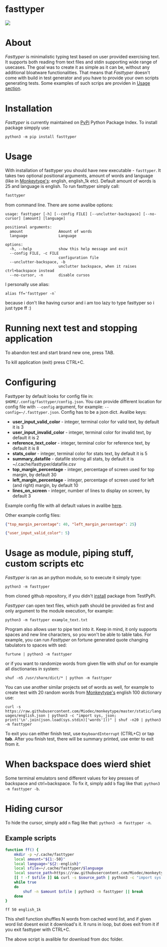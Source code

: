 # fasttyper
[![](https://github.com/ickyicky/fasttyper/blob/main/doc/demo.gif?raw=true)](https://github.com/ickyicky/fasttyper)

# About

_Fasttyper_ is minimalistic typing test based on user provided exercising text. It supports both reading from text files and stdin supporting wide range of usecases. The goal was to create it as simple as it can be, without any additional bloatware functionalities. That means that _Fasttyper_ doesn't come with build in test generator and you have to provide your own scripts generating tests. Some examples of such scrips are providen in [Usage section](#usage).

# Installation

_Fasttyper_ is currently maintained on [PyPi](https://pypi.org/) Python Package Index. To install package simpply use:

`python3 -m pip install fasttyper`

# Usage

With installation of fasttyper you should have new executable - `fasttyper`. It takes two optional positional arguments, amount of words and language (like in [Monkeytype's](https://github.com/Miodec/monkeytype): english, english_1k etc). Default amount of words is 25 and language is english. To run fasttyper simply call:

```bash
fasttyper
```

from command line. There are some avalibe options:

```
usage: fasttyper [-h] [--config FILE] [--unclutter-backspace] [--no-cursor] [amount] [language]

positional arguments:
  amount                Amount of words
  language              Language

options:
  -h, --help            show this help message and exit
  --config FILE, -c FILE
                        configuration file
  --unclutter-backspace, -b
                        unclutter backspace, when it raises ctrl+backspace instead
  --no-cursor, -n       disable cursos
```

I personally use alias:

```
alias ff='fasttyper -n`
```

because i don't like having cursor and i am too lazy to type fasttyper so i just type ff :)

# Running next test and stopping application

To abandon test and start brand new one, press TAB.

To kill application (exit) press CTRL+C.

# Configuring

Fasttyper by default looks for config file in: `$HOME/.config/fasttyper/config.json`. You can provide different location for config file with `--config` argument, for example: `--config=~/.fasttyper.json`. Config has to be a json dict. Avalibe keys:

- **user_input_valid_color** - integer, terminal color for valid text, by default it is 3
- **user_input_invalid_color** - integer, terminal color for invalid text, by default it is 2
- **reference_text_color** - integer, terminal color for reference text, by default it is 8
- **stats_color** - integer, terminal color for stats text, by default it is 5
- **summary_datafile** - datafile storing all stats, by default it is ~/.cache/fasttyper/datafile.csv
- **top_margin_percentage** - integer, percentage of screen used for top margin, by default 30
- **left_margin_percentage** - integer, percentage of screen used for left (and right) margin, by default 10
- **lines_on_screen** - integer, number of lines to display on screen, by default 3

Example config file with all default values in avalibe [here](https://github.com/ickyicky/fasttyper/blob/main/doc/example_config.json).

Other example config files:

```json
{"top_margin_percentage": 40, "left_margin_percentage": 25}
```

```json
{"user_input_valid_color": 5}
```

# Usage as module, piping stuff, custom scripts etc

_Fasttyper_ is ran as an python module, so to execute it simply type:

`python3 -m fasttyper`

from cloned github repository, if you didn't [install](#installation) package from TestPyPi. 

_Fasttyper_ can open text files, which path should be provided as first and only argument to the module execution, for example:

`python3 -m fasttyper example_text.txt`

Program also allows user to pipe text into it. Keep in mind, it only supports spaces and new line characters, so you won't be able to table tabs. For example, you can run _Fasttyper_ on fortune generated quote changing tabulators to spaces with sed:

`furtune | python3 -m fasttyper`

or if you want to randomize words from given file with shuf on for example all disctionaries in system:

`shuf -n5 /usr/share/dict/* | python -m fasttyper`

You can use another similar projects set of words as well, for example to create test with 20 random words from [Monkeytype's](https://github.com/Miodec/monkeytype) english 100 dictionary use:

`curl -s https://raw.githubusercontent.com/Miodec/monkeytype/master/static/languages/english.json | python3 -c "import sys, json; print('\n'.join(json.load(sys.stdin)['words']))" | shuf -n20 | python3 -m fasttyper`

To exit you can either finish test, use `KeyboardInterrupt` (CTRL+C) or tap **tab**. After you finish test, there will be summary printed, use enter to exit from it.

# When backspace does wierd shiet

Some terminal emulators send different values for key presses of backspace and ctrl+backspace. To fix it, simply add `b` flag like that: `python3 -m fasttyper -b`.

# Hiding cursor

To hide the cursor, simply add `n` flag like that: `python3 -m fasttyper -n`.

## Example scripts

```sh
function ff() {
	mkdir -p ~/.cache/fasttyper
	local amount="${1:-50}"
	local language="${2:-english}"
	local sfile=~/.cache/fasttyper/$language
	local source_path=https://raw.githubusercontent.com/Miodec/monkeytype/master/static/languages/$language.json
	[[ ! -f $sfile ]] && curl -s $source_path | python3 -c "import sys, json; print('\n'.join(json.load(sys.stdin)['words']))" > $sfile
	while true
	do
		shuf -n $amount $sfile | python3 -m fasttyper || break
	done
}
```
`ff 50 english_1k`

This shell function shuffles N words from cached word list, and if given word list doesnt exist it download's it. It runs in loop, but does exit from it if you exit fasttyper with CTRL+C.

The above script is avalible for download from doc folder.
